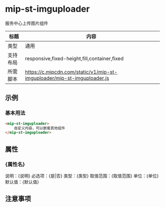 # mip-st-imguploader

服务中心上传图片组件

标题|内容
----|----
类型|通用
支持布局|responsive,fixed-height,fill,container,fixed
所需脚本|https://c.mipcdn.com/static/v1/mip-st-imguploader/mip-st-imguploader.js

## 示例

### 基本用法
```html
<mip-st-imguploader>
    自定义内容，可以嵌套其他组件
</mip-st-imguploader>
```

## 属性

### {属性名}

说明：{说明}
必选项：{是|否}
类型：{类型}
取值范围：{取值范围}
单位：{单位}
默认值：{默认值}

## 注意事项


